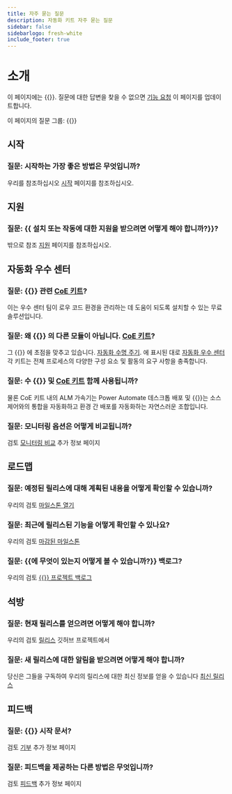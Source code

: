 ```yaml
---
title: 자주 묻는 질문
description: 자동화 키트 자주 묻는 질문
sidebar: false
sidebarlogo: fresh-white
include_footer: true
---
```

# 소개

이 페이지에는 {{<product-name>}}. 질문에 대한 답변을 찾을 수 없으면 [기능 요청](https://github.com/microsoft/powercat-automation-kit/issues/new/choose) 이 페이지를 업데이트합니다.

이 페이지의 질문 그룹:
{{<toc>}}

## 시작

### **질문:** 시작하는 가장 좋은 방법은 무엇입니까?

우리를 참조하십시오 [시작](/ko/get-started) 페이지를 참조하십시오.

## 지원

### **질문:** {{ 설치 또는 작동에 대한 지원을 받으려면 어떻게 해야 합니까?<product-name>}}?

밖으로 참조 [지원](/ko/support) 페이지를 참조하십시오.

## 자동화 우수 센터

### **질문:** {{<product-name>}} 관련 [CoE 키트](https://learn.microsoft.com/power-platform/guidance/coe/starter-kit)?

이는 우수 센터 팀이 로우 코드 환경을 관리하는 데 도움이 되도록 설치할 수 있는 무료 솔루션입니다.

### **질문:** 왜 {{<product-name>}} 의 다른 모듈이 아닙니다. [CoE 키트](https://learn.microsoft.com/power-platform/guidance/coe/starter-kit)?

그 {{<product-name>}} 에 초점을 맞추고 있습니다. [자동화 수명 주기](https://learn.microsoft.com/power-automate/guidance/automation-kit/overview/automation-coe-strategy#automation-lifecycle). 에 표시된 대로 [자동화 우수 센터](https://learn.microsoft.com/power-automate/guidance/automation-kit/overview/automation-coe-strategy#automation-center-of-excellence) 각 키트는 전체 프로세스의 다양한 구성 요소 및 활동의 요구 사항을 충족합니다.

### **질문:** 수 {{<product-name>}} 및 [CoE 키트](https://learn.microsoft.com/power-platform/guidance/coe/starter-kit) 함께 사용됩니까?

물론 CoE 키트 내의 ALM 가속기는 Power Automate 데스크톱 배포 및 {{<product-name>}}는 소스 제어와의 통합을 자동화하고 환경 간 배포를 자동화하는 자연스러운 조합입니다.

### **질문:** 모니터링 옵션은 어떻게 비교됩니까?

검토 [모니터링 비교](/ko/monitoring-compare) 추가 정보 페이지

## 로드맵

### **질문:** 예정된 릴리스에 대해 계획된 내용을 어떻게 확인할 수 있습니까?

우리의 검토 [마일스톤 열기](https://github.com/microsoft/powercat-automation-kit/milestones?state=open)

### **질문:** 최근에 릴리스된 기능을 어떻게 확인할 수 있나요?

우리의 검토 [마감된 마일스톤](https://github.com/microsoft/powercat-automation-kit/milestones?state=closed)

### **질문:** {{에 무엇이 있는지 어떻게 볼 수 있습니까?<product-name>}} 백로그?

우리의 검토 [{{<product-name>}} 프로젝트 백로그](https://aka.ms/ak4pp/backlog)

## 석방

### **질문:** 현재 릴리스를 얻으려면 어떻게 해야 합니까?

우리의 검토 [릴리스](https://github.com/microsoft/powercat-automation-kit/releases) 깃허브 프로젝트에서

### **질문:** 새 릴리스에 대한 알림을 받으려면 어떻게 해야 합니까?

당신은 그들을 구독하여 우리의 릴리스에 대한 최신 정보를 얻을 수 있습니다 [최신 릴리스](https://github.com/microsoft/powercat-automation-kit#latest-release)

## 피드백

### **질문:** {{<product-name>}} 시작 문서?

검토 [기부](/ko/contribution) 추가 정보 페이지

### **질문:** 피드백을 제공하는 다른 방법은 무엇입니까?

검토 [피드백](/ko/contribution/feedback) 추가 정보 페이지
